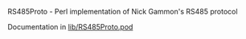 RS485Proto - Perl implementation of Nick Gammon's RS485 protocol

Documentation in [lib/RS485Proto.pod](/blob/master/lib/RS485Proto.pod)
 
